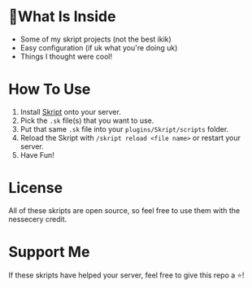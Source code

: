 # 📁What Is Inside
- Some of my skript projects (not the best ikik)
- Easy configuration (if uk what you're doing uk)
- Things I thought were cool!
# How To Use
1. Install [Skript](https://github.com/SkriptLang/Skript/releases) onto your server.
2. Pick the ```.sk``` file(s) that you want to use.
3. Put that same ```.sk``` file into your ```plugins/Skript/scripts``` folder.
4. Reload the Skript with ```/skript reload <file name>``` or restart your server.
5. Have Fun!
# License
All of these skripts are open source, so feel free to use them with the nessecery credit.
# Support Me
If these skripts have helped your server, feel free to give this repo a ⭐!
